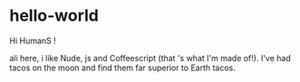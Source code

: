 # hello-world

Hi HumanS !

ali here, i like Nude, js and Coffeescript (that 's what I'm made of!).
I've had tacos on the moon and find them far superior to Earth  tacos.
